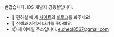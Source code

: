 반갑습니다. iOS 개발자 김응철입니다.

- 🍎 편하실 때 제 [사이트](https://eung7.super.site/)와 [블로그](https://medium.com/@eung7)를 봐주세요!
- 🚵 산책과 저전거 타기를 좋아해요.
- 📫 제 이메일 주소입니다. e.cheol8567@gmail.com
